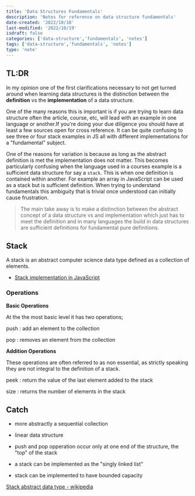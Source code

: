 ```yaml
---
title: 'Data Structures Fundamentals'
description: 'Notes for reference on data structure fundamentals'
date-created: '2022/10/18'
last-modified: '2022/10/19'
isdraft: false
categories: ['data-structure','fundamentals', 'notes']
tags: ['data-structure','fundamentals', 'notes']
type: 'note'
---
```


## TL:DR 

In my opinion one of the first clarifications necessary to not get turned around when learning data structures is the distinction between the **definition**  vs the **implementation** of a data structure. 

One of the many reasons this is important is if you are trying to learn data structure often the article, course, etc, will lead with an example in one language or another.If you're doing your due diligence you should have at least a few sources open for cross reference. It can be quite confusing to see three or four stack examples in JS all with different implementations for a "fundamental" subject. 

One of the reasons for variation is because as long as the abstract definition is met the implementation does not matter. This becomes particularly confusing when the language used in a courses example is a sufficient data structure for say a `stack`. This is when one definition is contained within another. For example an array in JavaScript can be used as a stack but is sufficient definition. When trying to understand fundamentals this ambiguity that is trivial once understood can initially cause frustration.

> The main take away is to make a distinction between the abstract concept of a data structure vs and implementation which just has to meet the definition and in many languages the build in data structures are sufficient definitions for fundamental pure definitions.

## Stack 

A stack is an abstract computer science data type defined as a collection of elements. 


- [Stack implementation in JavaScript](/notes/data-structures-in-javascript)


### Operations 

**Basic Operations**

At the the most basic level it has two operations; 

push
: add an element to the collection  

pop
: removes an element from the collection 

**Addition Operations**

These operations are often referred to as non essential, as strictly speaking they are not integral to the definition of a stack. 


peek
: return the value of the last element added to the stack 

size
: returns the number of elements in the stack

## Catch 

- more abstractly a sequential collection 
- linear data structure
- push and pop opperation occur only at one end of the structure, the "top" of the stack 

- a stack can be implemented as the "singly linked list"
- stack can be implemented to have bounded capacity 

[Stack abstract data type - wikipedia](https://en.wikipedia.org/wiki/Stack_(abstract_data_type))